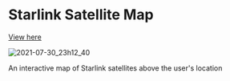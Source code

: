 # Starlink Satellite Map
[View here](https://main.d299lec7m6vl47.amplifyapp.com/)

![2021-07-30_23h12_40](https://user-images.githubusercontent.com/13428576/128957199-6060f5af-cf23-43de-8749-254779ffd92e.png)

An interactive map of Starlink satellites above the user's location
